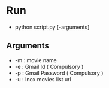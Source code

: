 # Run 

* python script.py [-arguments]

## Arguments

* -m : movie name 
* -e : Gmail Id ( Compulsory )
* -p : Gmail Password ( Compulsory )
* -u : Inox movies list url
